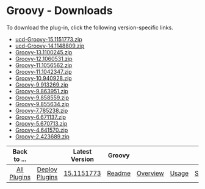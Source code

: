 
# Groovy - Downloads

To download the plug-in, click the following version-specific links.

- [ucd-Groovy-15.1151773.zip](https://raw.githubusercontent.com/UrbanCode/IBM-UCD-PLUGINS/main/files/Groovy/ucd-Groovy-15.1151773.zip)
- [ucd-Groovy-14.1148809.zip](https://raw.githubusercontent.com/UrbanCode/IBM-UCD-PLUGINS/main/files/Groovy/ucd-Groovy-14.1148809.zip)
- [Groovy-13.1100245.zip](https://raw.githubusercontent.com/UrbanCode/IBM-UCD-PLUGINS/main/files/Groovy/Groovy-13.1100245.zip)
- [Groovy-12.1060531.zip](https://raw.githubusercontent.com/UrbanCode/IBM-UCD-PLUGINS/main/files/Groovy/Groovy-12.1060531.zip)
- [Groovy-11.1056562.zip](https://raw.githubusercontent.com/UrbanCode/IBM-UCD-PLUGINS/main/files/Groovy/Groovy-11.1056562.zip)
- [Groovy-11.1042347.zip](https://raw.githubusercontent.com/UrbanCode/IBM-UCD-PLUGINS/main/files/Groovy/Groovy-11.1042347.zip)
- [Groovy-10.940928.zip](https://raw.githubusercontent.com/UrbanCode/IBM-UCD-PLUGINS/main/files/Groovy/Groovy-10.940928.zip)
- [Groovy-9.913269.zip](https://raw.githubusercontent.com/UrbanCode/IBM-UCD-PLUGINS/main/files/Groovy/Groovy-9.913269.zip)
- [Groovy-9.863951.zip](https://raw.githubusercontent.com/UrbanCode/IBM-UCD-PLUGINS/main/files/Groovy/Groovy-9.863951.zip)
- [Groovy-9.858559.zip](https://raw.githubusercontent.com/UrbanCode/IBM-UCD-PLUGINS/main/files/Groovy/Groovy-9.858559.zip)
- [Groovy-9.855634.zip](https://raw.githubusercontent.com/UrbanCode/IBM-UCD-PLUGINS/main/files/Groovy/Groovy-9.855634.zip)
- [Groovy-7.785238.zip](https://raw.githubusercontent.com/UrbanCode/IBM-UCD-PLUGINS/main/files/Groovy/Groovy-7.785238.zip)
- [Groovy-6.671137.zip](https://raw.githubusercontent.com/UrbanCode/IBM-UCD-PLUGINS/main/files/Groovy/Groovy-6.671137.zip)
- [Groovy-5.670713.zip](https://raw.githubusercontent.com/UrbanCode/IBM-UCD-PLUGINS/main/files/Groovy/Groovy-5.670713.zip)
- [Groovy-4.641570.zip](https://raw.githubusercontent.com/UrbanCode/IBM-UCD-PLUGINS/main/files/Groovy/Groovy-4.641570.zip)
- [Groovy-2.423689.zip](https://raw.githubusercontent.com/UrbanCode/IBM-UCD-PLUGINS/main/files/Groovy/Groovy-2.423689.zip)

|Back to ...||Latest Version|Groovy ||||
| :---: | :---: | :---: | :---: | :---: | :---: | :---: |
|[All Plugins](../../index.md)|[Deploy Plugins](../README.md)|[15.1151773](https://raw.githubusercontent.com/UrbanCode/IBM-UCD-PLUGINS/main/files/Groovy/ucd-Groovy-15.1151773.zip)|[Readme](README.md)|[Overview](overview.md)|[Usage](usage.md)|[Steps](steps.md)|
